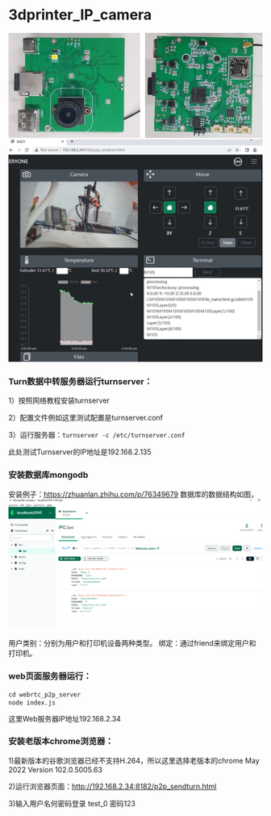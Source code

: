 # 3dprinter_IP_camera


<img src="https://github.com/Eryoneoffical/3dprinter_IP_camera/blob/4b6cd71608f7fd8a318b4825841dd4b66ee78b3f/images/144619.jpg" width="600" /> 


<img src="https://github.com/Eryoneoffical/3dprinter_IP_camera/blob/4b6cd71608f7fd8a318b4825841dd4b66ee78b3f/images/109114434.jpg" width="600" /> 

### Turn数据中转服务器运行turnserver：
1）按照网络教程安装turnserver

2）配置文件例如这里测试配置是turnserver.conf 

3）运行服务器：``` turnserver -c /etc/turnserver.conf ```

此处测试Turnserver的IP地址是192.168.2.135
 
### 安装数据库mongodb
安装例子：https://zhuanlan.zhihu.com/p/76349679
数据库的数据结构如图，
<img src="https://github.com/Eryoneoffical/3dprinter_IP_camera/blob/4b6cd71608f7fd8a318b4825841dd4b66ee78b3f/images/db1.png" width="800" /> 

用户类别：分别为用户和打印机设备两种类型。
绑定：通过friend来绑定用户和打印机。

### web页面服务器运行：
```
cd webrtc_p2p_server
node index.js
```
这里Web服务器IP地址192.168.2.34


### 安装老版本chrome浏览器：
1)最新版本的谷歌浏览器已经不支持H.264，所以这里选择老版本的chrome May 2022  Version 102.0.5005.63

2)运行浏览器页面：http://192.168.2.34:8182/p2p_sendturn.html

3)输入用户名何密码登录 test_0 密码123






